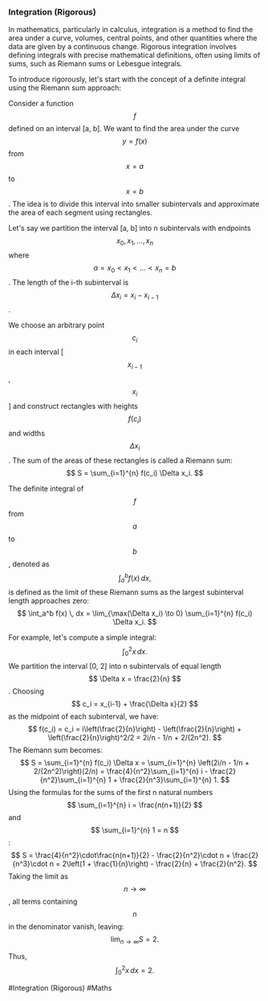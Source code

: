### Integration (Rigorous)

In mathematics, particularly in calculus, integration is a method to find the area under a curve, volumes, central points, and other quantities where the data are given by a continuous change. Rigorous integration involves defining integrals with precise mathematical definitions, often using limits of sums, such as Riemann sums or Lebesgue integrals.

To introduce rigorously, let's start with the concept of a definite integral using the Riemann sum approach:

Consider a function $$ f $$ defined on an interval [a, b]. We want to find the area under the curve $$ y = f(x) $$ from $$ x = a $$ to $$ x = b $$. The idea is to divide this interval into smaller subintervals and approximate the area of each segment using rectangles. 

Let's say we partition the interval [a, b] into n subintervals with endpoints $$ x_0, x_1, ..., x_n $$ where $$ a = x_0 < x_1 < ... < x_n = b $$. The length of the i-th subinterval is $$ \Delta x_i = x_i - x_{i-1} $$.

We choose an arbitrary point $$ c_i $$ in each interval [$$x_{i-1}$$, $$x_i$$] and construct rectangles with heights $$ f(c_i) $$ and widths $$ \Delta x_i $$. The sum of the areas of these rectangles is called a Riemann sum:
$$ S = \sum_{i=1}^{n} f(c_i) \Delta x_i. $$

The definite integral of $$ f $$ from $$ a $$ to $$ b $$, denoted as
$$ \int_a^b f(x) \, dx, $$
is defined as the limit of these Riemann sums as the largest subinterval length approaches zero:
$$ \int_a^b f(x) \, dx = \lim_{\max(\Delta x_i) \to 0} \sum_{i=1}^{n} f(c_i) \Delta x_i. $$

For example, let's compute a simple integral:
$$ \int_0^2 x \, dx. $$
We partition the interval [0, 2] into n subintervals of equal length $$ \Delta x = \frac{2}{n} $$. Choosing $$ c_i = x_{i-1} + \frac{\Delta x}{2} $$ as the midpoint of each subinterval, we have:
$$ f(c_i) = c_i = i\left(\frac{2}{n}\right) - \left(\frac{2}{n}\right) + \left(\frac{2}{n}\right)^2/2 = 2i/n - 1/n + 2/(2n^2). $$
The Riemann sum becomes:
$$ S = \sum_{i=1}^{n} f(c_i) \Delta x = \sum_{i=1}^{n} \left(2i/n - 1/n + 2/(2n^2)\right)(2/n) = \frac{4}{n^2}\sum_{i=1}^{n} i - \frac{2}{n^2}\sum_{i=1}^{n} 1 + \frac{2}{n^3}\sum_{i=1}^{n} 1. $$
Using the formulas for the sums of the first n natural numbers $$ \sum_{i=1}^{n} i = \frac{n(n+1)}{2} $$ and $$ \sum_{i=1}^{n} 1 = n $$:
$$ S = \frac{4}{n^2}\cdot\frac{n(n+1)}{2} - \frac{2}{n^2}\cdot n + \frac{2}{n^3}\cdot n = 2\left(1 + \frac{1}{n}\right) - \frac{2}{n} + \frac{2}{n^2}. $$
Taking the limit as $$ n \to \infty $$, all terms containing $$ n $$ in the denominator vanish, leaving:
$$ \lim_{n\to\infty} S = 2. $$

Thus,
$$ \int_0^2 x \, dx = 2. $$

#Integration (Rigorous) #Maths